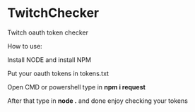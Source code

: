 # TwitchChecker
Twitch oauth token checker

How to use:

Install NODE and install NPM

Put your oauth tokens in tokens.txt

Open CMD or powershell type in **npm i request**

After that type in **node .**
and done enjoy checking your tokens
